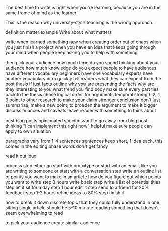 The best time to write is right when you're learning, because you are in the same frame of mind as the learner.

This is the reason why university-style teaching is the wrong approach.

definition matter
  example Write about what matters

write
  when learned something new
  when creating order out of chaos
  when you just finish a project
  when you have an idea that keeps going through your mind
  when people keep asking you to help with something

then
  pick your audience
    how much time do you spend thinking about your audience
    how much knowledge do you expect people to have
    audiences have different vocabulary
      beginners have one vocabulary
      experts have another vocabulary
  intro
    quickly tell readers what they can expect from the post
      thesis
    if just facts
      outline why you are presenting the facts
      why are they interesting to you
      what trend you find
  body
    make sure every part ties back to the thesis
    chose logical order for arguments
      temporal
      strength 2, 1, 3
    point to other research to make your claim stronger
  conclusion
    don't just summarize, make a new point, to broaden the argument to make it bigger
    discuss nuances and caveats
    leave reader with something to think about

best blog posts
  opinionated
  specific
    want to go away from blog post thinking "i can implement this right now"
  helpful
    make sure people can apply to own situation

paragraphs
  vary from 1-4 sentences
sentences
  keep short, 1 idea each. this comes in the editing phase
words
  don't get fancy

read it out loud

process
  step
    either
      go start with prototype
      or start with an email, like you are writing to someone
      or start with a conversation
  step
    write an outline
      list of points you want to make in an article
        how do you figure out which points you want to write
  step 3 hours
    write basic
  step
    write a list of potential titles
  step
    let it sit for a day
  step 1 hour
    edit it
  step
    send to a friend for 20% feedback
  step 1-2 hours
    refine ideas to 80%
  step
    finish it

how to break it down
  discrete topic that they could fully understand in one sitting
    single article should be 5-10 minute reading
  something that doesn't seem overwhelming to read

to pick your audience
  create similar audience
